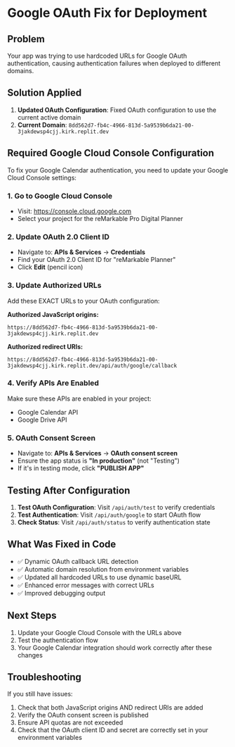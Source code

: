 # Google OAuth Fix for Deployment

## Problem
Your app was trying to use hardcoded URLs for Google OAuth authentication, causing authentication failures when deployed to different domains.

## Solution Applied
1. **Updated OAuth Configuration**: Fixed OAuth configuration to use the current active domain
2. **Current Domain**: `8dd562d7-fb4c-4966-813d-5a9539b6da21-00-3jakdewsp4cjj.kirk.replit.dev`

## Required Google Cloud Console Configuration

To fix your Google Calendar authentication, you need to update your Google Cloud Console settings:

### 1. Go to Google Cloud Console
- Visit: https://console.cloud.google.com
- Select your project for the reMarkable Pro Digital Planner

### 2. Update OAuth 2.0 Client ID
- Navigate to: **APIs & Services** → **Credentials**
- Find your OAuth 2.0 Client ID for "reMarkable Planner"
- Click **Edit** (pencil icon)

### 3. Update Authorized URLs
Add these EXACT URLs to your OAuth configuration:

**Authorized JavaScript origins:**
```
https://8dd562d7-fb4c-4966-813d-5a9539b6da21-00-3jakdewsp4cjj.kirk.replit.dev
```

**Authorized redirect URIs:**
```
https://8dd562d7-fb4c-4966-813d-5a9539b6da21-00-3jakdewsp4cjj.kirk.replit.dev/api/auth/google/callback
```

### 4. Verify APIs Are Enabled
Make sure these APIs are enabled in your project:
- Google Calendar API
- Google Drive API

### 5. OAuth Consent Screen
- Navigate to: **APIs & Services** → **OAuth consent screen**
- Ensure the app status is **"In production"** (not "Testing")
- If it's in testing mode, click **"PUBLISH APP"**

## Testing After Configuration

1. **Test OAuth Configuration**: Visit `/api/auth/test` to verify credentials
2. **Test Authentication**: Visit `/api/auth/google` to start OAuth flow
3. **Check Status**: Visit `/api/auth/status` to verify authentication state

## What Was Fixed in Code

- ✅ Dynamic OAuth callback URL detection
- ✅ Automatic domain resolution from environment variables
- ✅ Updated all hardcoded URLs to use dynamic baseURL
- ✅ Enhanced error messages with correct URLs
- ✅ Improved debugging output

## Next Steps

1. Update your Google Cloud Console with the URLs above
2. Test the authentication flow
3. Your Google Calendar integration should work correctly after these changes

## Troubleshooting

If you still have issues:
1. Check that both JavaScript origins AND redirect URIs are added
2. Verify the OAuth consent screen is published
3. Ensure API quotas are not exceeded
4. Check that the OAuth client ID and secret are correctly set in your environment variables